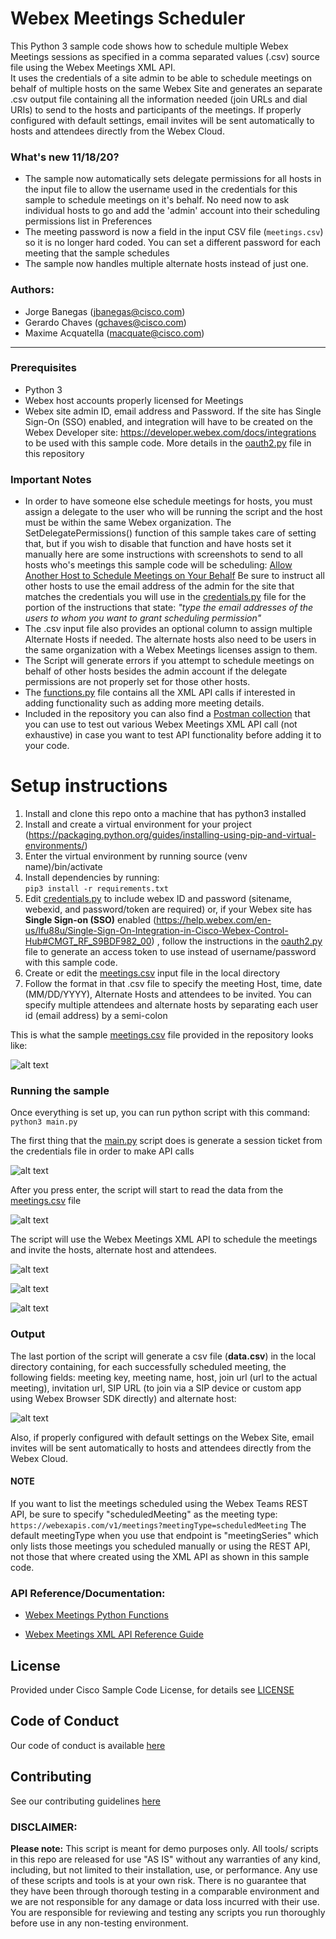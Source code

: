  # Webex Meetings Scheduler

This Python 3 sample code shows how to schedule multiple Webex Meetings sessions as specified in a comma separated values (.csv) source file using the Webex Meetings XML API.  
It uses the credentials of a site admin to be able to 
schedule meetings on behalf of multiple hosts on the same Webex Site and generates an separate .csv output file 
containing all the information needed (join URLs and dial URIs) to send to the hosts and participants of the meetings.
If properly configured with default settings, email invites will be sent automatically to hosts and attendees 
directly from the Webex Cloud. 

### What's new 11/18/20?
- The sample now automatically sets delegate permissions for all hosts in the input file to allow the username used in the credentials for this sample
 to schedule meetings on it's behalf. No need now to ask individual hosts to go and add the 'admin' account into their scheduling permissions list in Preferences  
- The meeting password is now a field in the input CSV file (`meetings.csv`) so it is no longer hard coded. You can set a different password for each meeting that the 
sample schedules
- The sample now handles multiple alternate hosts instead of just one. 
 
### Authors:

* Jorge Banegas (jbanegas@cisco.com)
* Gerardo Chaves (gchaves@cisco.com)
* Maxime Acquatella (macquate@cisco.com)

***

### Prerequisites
* Python 3
* Webex host accounts properly licensed for Meetings
* Webex site admin ID, email address and Password. If the site has Single Sign-On (SSO) enabled, 
and integration will have to be created on the Webex Developer site: https://developer.webex.com/docs/integrations to be used
 with this sample code. More details in the [oauth2.py](oauth2.py) file in this repository

### Important Notes
* In order to have someone else schedule meetings for hosts, you must assign a delegate to the user who will be running the script and the host 
must be within the same Webex organization. The SetDelegatePermissions() function of this sample takes care of setting that, but if you wish to disable 
that function and have hosts set it manually here are some instructions with screenshots to send to all hosts who's meetings this
sample code will be scheduling: [Allow Another Host to Schedule Meetings on Your Behalf](https://help.webex.com/en-us/nub7z8c/Allow-Another-Host-to-Schedule-Meetings-or-Training-Sessions-on-Your-Behalf) 
Be sure to instruct all other hosts to use the email address of the admin for the site that matches 
 the credentials you will use in the [credentials.py](credentials.py) file for the portion of the instructions that state: 
 _"type the email addresses of the users to whom you want to grant scheduling permission"_
* The .csv input file also provides an optional column to assign multiple Alternate Hosts if needed. The alternate hosts also need to be users in the same organization with a Webex Meetings licenses assign to them. 
* The Script will generate errors if you attempt to schedule meetings on behalf of other hosts besides the admin account
 if the delegate permissions are not properly set for those other hosts.
* The [functions.py](functions.py) file contains all the XML API calls if interested in adding functionality such as adding more meeting details.
* Included in the repository you can also find a [Postman collection](Postman%20collection%20-%20Webex%20Meetings%20XML%20API.json) that you 
can use to test out various Webex Meetings XML API call (not exhaustive) in case you want to test 
API functionality before adding it to your code.

# Setup instructions 
1. Install and clone this repo onto a machine that has python3 installed 
2. Install and create a virtual environment for your project (https://packaging.python.org/guides/installing-using-pip-and-virtual-environments/)
3. Enter the virtual environment by running source (venv name)/bin/activate 
4. Install dependencies by running:  
```pip3 install -r requirements.txt```  
6. Edit [credentials.py](credentials.py) to include webex ID and password (sitename, webexid, and password/token are required) or, 
if your Webex site has **Single Sign-on (SSO)** enabled (https://help.webex.com/en-us/lfu88u/Single-Sign-On-Integration-in-Cisco-Webex-Control-Hub#CMGT_RF_S9BDF982_00) , 
follow the instructions in the [oauth2.py](oauth2.py) file to generate an access token to use instead of username/password with this sample code.
7. Create or edit the [meetings.csv](meetings.csv) input file in the local directory
8. Follow the format in that .csv file to specify the meeting Host, time, date (MM/DD/YYYY), Alternate Hosts and attendees to be invited. You can specify multiple 
attendees and alternate hosts by separating each user id (email address) by a semi-colon

This is what the sample [meetings.csv](meetings.csv) file provided in the repository looks like: 

![alt text](images/csv_example2.png)


### Running the sample

Once everything is set up, you can run python script with this command:  
```python3 main.py```

The first thing that the [main.py](main.py) script does is generate a session ticket from the credentials file in order to make API calls

![alt text](images/authentication2.png)

After you press enter, the script will start to read the data from the [meetings.csv](meetings.csv) file

![alt text](images/success.png)

The script will use the Webex Meetings XML API to schedule the meetings and invite the hosts, alternate host and attendees.

![alt text](images/email2.png)


![alt text](images/meetings.png)


![alt text](images/invitees2.png)

### Output

The last portion of the script will generate a csv file (**data.csv**) in the local directory containing, 
for each successfully scheduled meeting, the following fields:
 meeting key, meeting name, host, join url (url to the actual meeting), invitation url, SIP URL (to join via a SIP device or custom app using Webex Browser SDK directly) and alternate host:  

![alt text](images/report_example2.png)

Also, if properly configured with default settings on the Webex Site, email invites will be sent automatically to hosts and attendees 
directly from the Webex Cloud. 

#### NOTE   
If you want to list the meetings scheduled using the Webex Teams REST API, be sure to specify "scheduledMeeting" as the meeting type:
``` https://webexapis.com/v1/meetings?meetingType=scheduledMeeting ```
The default meetingType when you use that endpoint is "meetingSeries" which only lists those meetings you scheduled manually or using the REST API, not those that where created using the XML API as shown in this sample code. 

### API Reference/Documentation:
* [Webex Meetings Python Functions](https://github.com/CiscoDevNet/webex-meetings-python-samples)

* [Webex Meetings XML API Reference Guide](https://developer.cisco.com/docs/webex-xml-api-reference-guide/#!meetings-xml-api-reference-guide)

## License
Provided under Cisco Sample Code License, for details see [LICENSE](LICENSE)

## Code of Conduct 
Our code of conduct is available [here](CODE_OF_CONDUCT.md)

## Contributing 
See our contributing guidelines [here](CONTRIBUTING.md)

### DISCLAIMER:
<b>Please note:</b> This script is meant for demo purposes only. All tools/ scripts in this repo are released for use "AS IS" without any warranties of any kind, including, but not limited to their installation, use, or performance. Any use of these scripts and tools is at your own risk. There is no guarantee that they have been through thorough testing in a comparable environment and we are not responsible for any damage or data loss incurred with their use.
You are responsible for reviewing and testing any scripts you run thoroughly before use in any non-testing environment.
